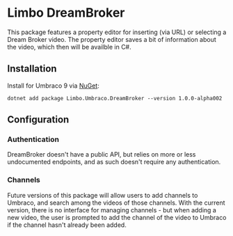 # Limbo DreamBroker

This package features a property editor for inserting (via URL) or selecting a Dream Broker video. The property editor saves a bit of information about the video, which then will be availble in C#.

## Installation

Install for Umbraco 9 via [NuGet](https://www.nuget.org/packages/Limbo.Umbraco.DreamBroker/1.0.0-alpha002):

```
dotnet add package Limbo.Umbraco.DreamBroker --version 1.0.0-alpha002
```

## Configuration

### Authentication

DreamBroker doesn't have a public API, but relies on more or less undocumented endpoints, and as such doesn't require any authentication.

### Channels

Future versions of this package will allow users to add channels to Umbraco, and search among the videos of those channels. With the current version, there is no interface for managing channels - but when adding a new video, the user is prompted to add the channel of the video to Umbraco if the channel hasn't already been added.
